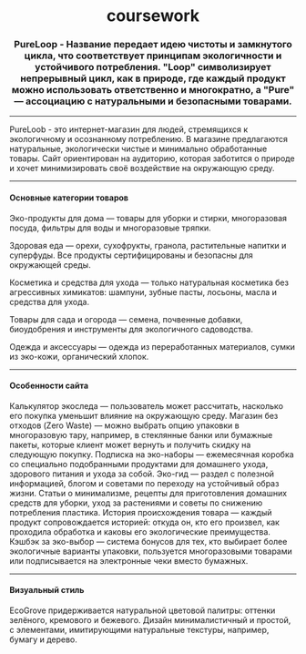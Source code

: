 <h1 align="center">coursework</h1>
<h3 align="center">PureLoop - Название передает идею чистоты и замкнутого цикла, что соответствует принципам экологичности и устойчивого потребления. "Loop" символизирует непрерывный цикл, как в природе, где каждый продукт можно использовать ответственно и многократно, а "Pure" — ассоциацию с натуральными и безопасными товарами.</h3>
<hr>
PureLoob - это интернет-магазин для людей, стремящихся к экологичному и осознанному потреблению. В магазине предлагаются натуральные, экологически чистые и минимально обработанные товары. Сайт ориентирован на аудиторию, которая заботится о природе и хочет минимизировать своё воздействие на окружающую среду.
<hr>
<h4>Основные категории товаров</h4>
Эко-продукты для дома — товары для уборки и стирки, многоразовая посуда, фильтры для воды и многоразовые тряпки.

Здоровая еда — орехи, сухофрукты, гранола, растительные напитки и суперфуды. Все продукты сертифицированы и безопасны для окружающей среды.

Косметика и средства для ухода — только натуральная косметика без агрессивных химикатов: шампуни, зубные пасты, лосьоны, масла и средства для ухода.

Товары для сада и огорода — семена, почвенные добавки, биоудобрения и инструменты для экологичного садоводства.

Одежда и аксессуары — одежда из переработанных материалов, сумки из эко-кожи, органический хлопок.
<hr>
<h4>Особенности сайта</h4>
Калькулятор экоследа — пользователь может рассчитать, насколько его покупка уменьшит влияние на окружающую среду.
Магазин без отходов (Zero Waste) — можно выбрать опцию упаковки в многоразовую тару, например, в стеклянные банки или бумажные пакеты, которые клиент может вернуть и получить скидку на следующую покупку.
Подписка на эко-наборы — ежемесячная коробка со специально подобранными продуктами для домашнего ухода, здорового питания и ухода за собой.
Эко-гид — раздел с полезной информацией, блогом и советами по переходу на устойчивый образ жизни. Статьи о минимализме, рецепты для приготовления домашних средств для уборки, уход за растениями и советы по снижению потребления пластика.
История происхождения товара — каждый продукт сопровождается историей: откуда он, кто его произвел, как проходила обработка и каковы его экологические преимущества.
Кэшбэк за эко-выбор — система бонусов для тех, кто выбирает более экологичные варианты упаковки, пользуется многоразовыми товарами или подписывается на электронные чеки вместо бумажных.
<hr>
<h4>Визуальный стиль</h4>
EcoGrove придерживается натуральной цветовой палитры: оттенки зелёного, кремового и бежевого. Дизайн минималистичный и простой, с элементами, имитирующими натуральные текстуры, например, бумагу и дерево.

